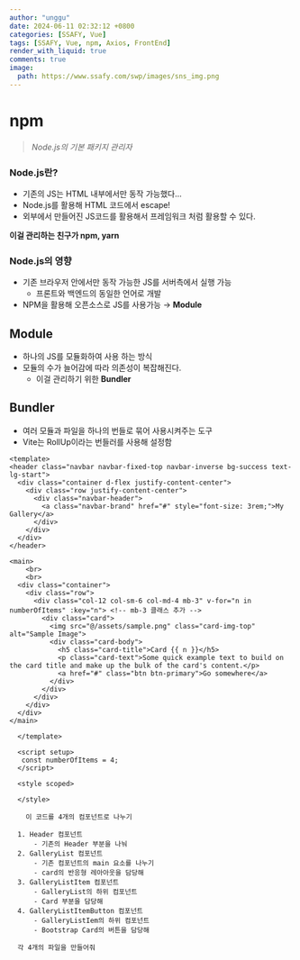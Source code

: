 ```yaml
---
author: "unggu"
date: 2024-06-11 02:32:12 +0800
categories: [SSAFY, Vue]
tags: [SSAFY, Vue, npm, Axios, FrontEnd]
render_with_liquid: true
comments: true
image:
  path: https://www.ssafy.com/swp/images/sns_img.png
---
```


# npm

> *Node.js의 기본 패키지 관리자*
> 

### Node.js란?

- 기존의 JS는 HTML 내부에서만 동작 가능했다…
- Node.js를 활용해 HTML 코드에서 escape!
- 외부에서 만들어진 JS코드를 활용해서 프레임워크 처럼 활용할 수 있다.

**이걸 관리하는 친구가 npm, yarn**

### Node.js의 영향

- 기존 브라우저 안에서만 동작 가능한 JS를 서버측에서 실행 가능
    - 프론트와 백엔드의 동일한 언어로 개발
- NPM을 활용해 오픈소스로 JS를 사용가능 → **Module**

## Module

- 하나의 JS를 모듈화하여 사용 하는 방식
- 모듈의 수가 늘어감에 따라 의존성이 복잡해진다.
    - 이걸 관리하기 위한 **Bundler**

## Bundler

- 여러 모듈과 파일을 하나의 번들로 묶어 사용시켜주는 도구
- Vite는 RollUp이라는 번들러를 사용해 설정함

```
<template>
<header class="navbar navbar-fixed-top navbar-inverse bg-success text-lg-start">
  <div class="container d-flex justify-content-center">
    <div class="row justify-content-center">
      <div class="navbar-header">
        <a class="navbar-brand" href="#" style="font-size: 3rem;">My Gallery</a>
      </div>
    </div>
  </div>
</header>

<main>
    <br>
    <br>
  <div class="container">
    <div class="row">
      <div class="col-12 col-sm-6 col-md-4 mb-3" v-for="n in numberOfItems" :key="n"> <!-- mb-3 클래스 추가 -->
        <div class="card">
          <img src="@/assets/sample.png" class="card-img-top" alt="Sample Image">
          <div class="card-body">
            <h5 class="card-title">Card {{ n }}</h5>
            <p class="card-text">Some quick example text to build on the card title and make up the bulk of the card's content.</p>
            <a href="#" class="btn btn-primary">Go somewhere</a>
          </div>
        </div>
      </div>
    </div>
  </div>
</main>

  </template>
  
  <script setup>
   const numberOfItems = 4;
  </script>
  
  <style scoped>
  
  </style>
  
    이 코드를 4개의 컴포넌트로 나누기 
  
  1. Header 컴포넌트 
	  - 기존의 Header 부분을 나눠
  2. GalleryList 컴포넌트 
	  - 기존 컴포넌트의 main 요소를 나누기 
	  - card의 반응형 레아아웃을 담당해 
  3. GalleryListItem 컴포넌트 
	  - GalleryList의 하위 컴포넌트
	  - Card 부분을 담당해 
  4. GalleryListItemButton 컴포넌트 
	  - GalleryListIem의 하위 컴포넌트 
	  - Bootstrap Card의 버튼을 담당해 
	  
  각 4개의 파일을 만들어줘 
```